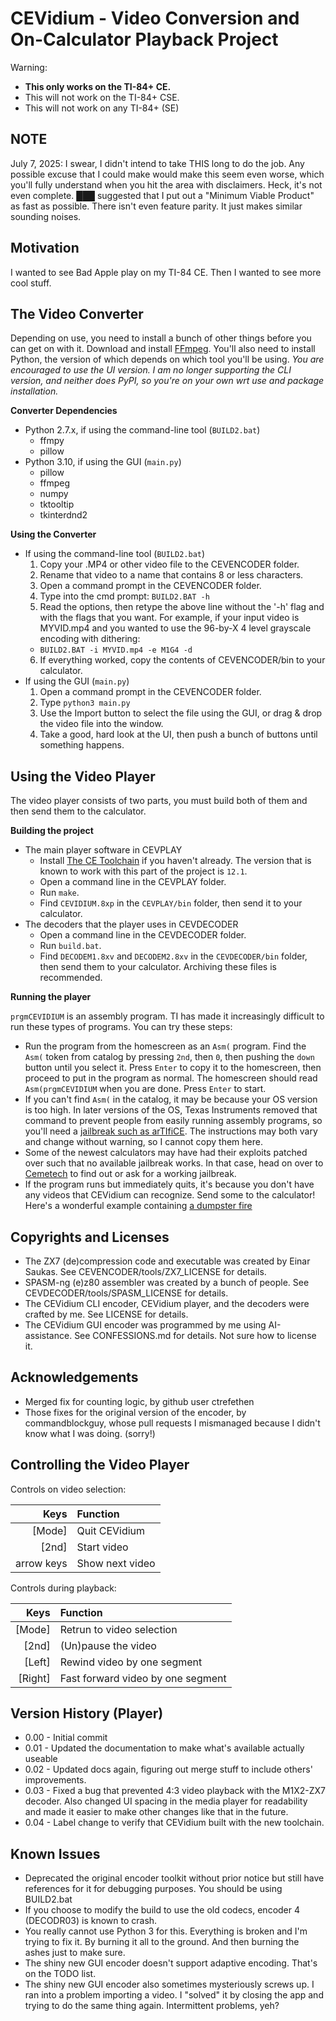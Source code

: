 CEVidium - Video Conversion and On-Calculator Playback Project
==============================================================
Warning:
* **This only works on the TI-84+ CE.**
* This will not work on the TI-84+ CSE.
* This will not work on any TI-84+ (SE)

NOTE
----
July 7, 2025: I swear, I didn't intend to take THIS long to do the job.
Any possible excuse that I could make would make this seem even worse, which
you'll fully understand when you hit the area with disclaimers. Heck, it's
not even complete. ███ suggested that I put out a "Minimum Viable Product"
as fast as possible. There isn't even feature parity. It just makes similar
sounding noises.

Motivation
----------
I wanted to see Bad Apple play on my TI-84 CE.
Then I wanted to see more cool stuff.

The Video Converter
-------------------
Depending on use, you need to install a bunch of other things before you can
get on with it. Download and install [FFmpeg](https://ffmpeg.org/). You'll
also need to install Python, the version of which depends on which tool you'll
be using. *You are encouraged to use the UI version. I am no longer supporting
the CLI version, and neither does PyPI, so you're on your own wrt use and
package installation.*

**Converter Dependencies**
* Python 2.7.x, if using the command-line tool (`BUILD2.bat`)
  * ffmpy
  * pillow
* Python 3.10, if using the GUI (`main.py`)
  * pillow
  * ffmpeg
  * numpy
  * tktooltip
  * tkinterdnd2

**Using the Converter**
* If using the command-line tool (`BUILD2.bat`)
  1. Copy your .MP4 or other video file to the CEVENCODER folder.
  2. Rename that video to a name that contains 8 or less characters.
  3. Open a command prompt in the CEVENCODER folder.
  4. Type into the cmd prompt: `BUILD2.BAT -h`
  5. Read the options, then retype the above line without the '-h' flag and with
    the flags that you want. For example, if your input video is MYVID.mp4 and you
    wanted to use the 96-by-X 4 level grayscale encoding with dithering:
    * `BUILD2.BAT -i MYVID.mp4 -e M1G4 -d`
  6. If everything worked, copy the contents of CEVENCODER/bin to your calculator.
* If using the GUI (`main.py`)
  1. Open a command prompt in the CEVENCODER folder.
  2. Type `python3 main.py`
  3. Use the Import button to select the file using the GUI, or drag & drop the
    video file into the window.
  4. Take a good, hard look at the UI, then push a bunch of buttons until
    something happens.

Using the Video Player
----------------------
The video player consists of two parts, you must build both of them 
and then send them to the calculator.

**Building the project**
* The main player software in CEVPLAY
  * Install [The CE Toolchain](https://ce-programming.github.io/toolchain/static/getting-started.html#getting-started) if you haven't already. The version that
  is known to work with this part of the project is `12.1`.
  * Open a command line in the CEVPLAY folder.
  * Run `make`.
  * Find `CEVIDIUM.8xp` in the `CEVPLAY/bin` folder, then send it to your
    calculator.
* The decoders that the player uses in CEVDECODER
  * Open a command line in the CEVDECODER folder.
  * Run `build.bat`.
  * Find `DECODEM1.8xv` and `DECODEM2.8xv` in the `CEVDECODER/bin` folder, then
    send them to your calculator. Archiving these files is recommended.

**Running the player**

`prgmCEVIDIUM` is an assembly program. TI has made it increasingly difficult
to run these types of programs. You can try these steps:

* Run the program from the homescreen as an `Asm(` program. Find the `Asm(`
  token from catalog by pressing `2nd`, then `0`, then pushing the `down`
  button until you select it. Press `Enter` to copy it to the homescreen,
  then proceed to put in the program as normal. The homescreen should read
  `Asm(prgmCEVIDIUM` when you are done. Press `Enter` to start.
* If you can't find `Asm(` in the catalog, it may be because your OS version
  is too high. In later versions of the OS, Texas Instruments removed that
  command to prevent people from easily running assembly programs, so you'll
  need a [jailbreak such as arTIfiCE](https://yvantt.github.io/arTIfiCE/).
  The instructions may both vary and change without warning, so I cannot
  copy them here.
* Some of the newest calculators may have had their exploits patched over
  such that no available jailbreak works. In that case, head on over to
  [Cemetech](https://www.cemetech.net/) to find out or ask for a working
  jailbreak.
* If the program runs but immediately quits, it's because you don't have
  any videos that CEVidium can recognize. Send some to the calculator!
  Here's a wonderful example containing [a dumpster fire](https://www.cemetech.net/downloads/files/2046/x2144)

Copyrights and Licenses
-----------------------
* The ZX7 (de)compression code and executable was created by Einar Saukas.
  See CEVENCODER/tools/ZX7_LICENSE for details.
* SPASM-ng (e)z80 assembler was created by a bunch of people.
  See CEVDECODER/tools/SPASM_LICENSE for details.
* The CEVidium CLI encoder, CEVidium player, and the decoders were crafted by me.
  See LICENSE for details.
* The CEVidium GUI encoder was programmed by me using AI-assistance. 
  See CONFESSIONS.md for details. Not sure how to license it.
  
Acknowledgements
----------------
* Merged fix for counting logic, by github user ctrefethen
* Those fixes for the original version of the encoder, by commandblockguy, whose
  pull requests I mismanaged because I didn't know what I was doing. (sorry!)
  
Controlling the Video Player
----------------------------

Controls on video selection:

| Keys     |  Function         |
|---------:|:------------------|
|[Mode]    | Quit CEVidium     |
|[2nd]     | Start video       |
|arrow keys| Show next video   |

Controls during playback:

| Keys     |  Function                         |
|---------:|:----------------------------------|
|[Mode]    | Retrun to video selection         |
|[2nd]     | (Un)pause the video               |
|[Left]    | Rewind video by one segment       |
|[Right]   | Fast forward video by one segment |


 
Version History (Player)
------------------------
* 0.00 - Initial commit
* 0.01 - Updated the documentation to make what's available actually useable
* 0.02 - Updated docs again, figuring out merge stuff to include others' improvements.
* 0.03 - Fixed a bug that prevented 4:3 video playback with the M1X2-ZX7 decoder.
		 Also changed UI spacing in the media player for readability and made
		 it easier to make other changes like that in the future.
* 0.04 - Label change to verify that CEVidium built with the new toolchain.

Known Issues
------------
* Deprecated the original encoder toolkit without prior notice but still have
  references for it for debugging purposes. You should be using BUILD2.bat
* If you choose to modify the build to use the old codecs, encoder 4 (DECODR03)
  is known to crash.
* You really cannot use Python 3 for this. Everything is broken and I'm
  trying to fix it. By burning it all to the ground. And then burning the
  ashes just to make sure.
* The shiny new GUI encoder doesn't support adaptive encoding. That's on the
  TODO list.
* The shiny new GUI encoder also sometimes mysteriously screws up. I ran into
  a problem importing a video. I "solved" it by closing the app and trying to
  do the same thing again. Intermittent problems, yeh?







